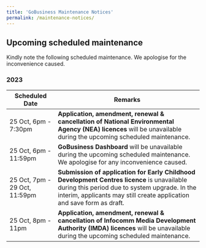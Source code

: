 ```yaml
---
title: 'GoBusiness Maintenance Notices'
permalink: /maintenance-notices/
---
```


## Upcoming scheduled maintenance

Kindly note the following scheduled maintenance. We apologise for the inconvenience caused.

### 2023 

| **Scheduled Date** | **Remarks** |  
|  -----------   |------------------|
| 25 Oct, 6pm - 7:30pm | **Application, amendment, renewal & cancellation of National Environmental Agency (NEA) licences** will be unavailable during the upcoming scheduled maintenance. | 
| 25 Oct, 6pm - 11:59pm | **GoBusiness Dashboard** will be unavailable during the upcoming scheduled maintenance. We apologise for any inconvenience caused. | 
| 25 Oct, 7pm - 29 Oct, 11:59pm | **Submission of application for Early Childhood Development Centres licence** is unavailable during this period due to system upgrade. In the interim, applicants may still create application and save form as draft. |
| 25 Oct, 8pm - 11pm | **Application, amendment, renewal & cancellation of Infocomm Media Development Authority (IMDA) licences** will be unavailable during the upcoming scheduled maintenance. | 
   

<script src="/jquery/jquery.min.js"></script>
<script src="/jquery/resize-tables.js"></script>
